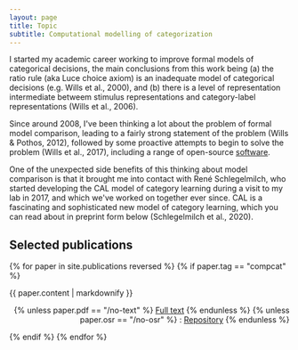 ```yaml
---
layout: page
title: Topic
subtitle: Computational modelling of categorization
---
```


I started my academic career working to improve formal models of categorical decisions, the main conclusions from this work being (a) the ratio rule (aka Luce choice axiom) is an inadequate model of categorical decisions (e.g. Wills et al., 2000), and (b) there is a level of representation intermediate betweem stimulus representations and category-label representations (Wills et al., 2006).

Since around 2008, I've been thinking a lot about the problem of formal model comparison, leading to a fairly strong statement of the problem (Wills & Pothos, 2012), followed by some proactive attempts to begin to solve the problem (Wills et al., 2017), including a range of open-source [software](/software).

One of the unexpected side benefits of this thinking about model comparison is that it brought me into contact with René Schlegelmilch, who started developing the CAL model of category learning during a visit to my lab in 2017, and which we've worked on together ever since. CAL is a fascinating and sophisticated new model of category learning, which you can read about in preprint form below (Schlegelmilch et al., 2020).  

## Selected publications

{% for paper in site.publications reversed %}
  {% if paper.tag == "compcat" %}
  <p>{{ paper.content | markdownify }}
  <div align="right">
  {% unless paper.pdf == "/no-text" %}
  <a href="{{ paper.pdf }}">Full text</a>
  {% endunless %}
  {% unless paper.osr == "/no-osr" %}
   : <a href="{{ paper.osr }}">Repository</a>
  {% endunless %}
  </div>
  </p>
  {% endif %} 
{% endfor %}
